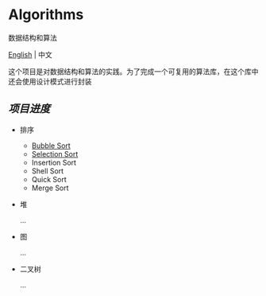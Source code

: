 # Algorithms

数据结构和算法

[English](https://github.com/InnoFang/Algorithms/blob/master/README.md) | 中文

这个项目是对数据结构和算法的实践。为了完成一个可复用的算法库，在这个库中还会使用设计模式进行封装

## _项目进度_

 + 排序
   - [Bubble Sort](https://github.com/InnoFang/Algorithms/blob/master/src/sort/impl/BubbleSort.java)
   - [Selection Sort](https://github.com/InnoFang/Algorithms/blob/master/src/sort/impl/SelectionSort.java)
   - Insertion Sort
   - Shell Sort
   - Quick Sort
   - Merge Sort

 + 堆
 
   ...

 + 图
 
   ...

 + 二叉树
 
   ...
   
